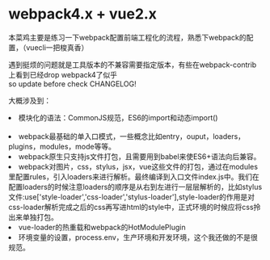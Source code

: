 # webpack4.x + vue2.x

本菜鸡主要是练习一下webpack配置前端工程化的流程，熟悉下webpack的配置，（vuecli一把梭真香）

遇到挺烦的问题就是工具版本的不兼容需要指定版本，有些在webpack-contrib上看到已经drop webpack4了似乎<br>
so update before check CHANGELOG!

大概涉及到：<br>
<li>模块化的语法：CommonJS规范，ES6的import和动态import()<br>
<br>
<li>webpack最基础的单入口模式，一些概念比如entry，ouput，loaders，plugins，modules，mode等等。
<li>webpack原生只支持js文件打包，且需要用到babel来使ES6+语法向后兼容。
<li>webpack对图片，css，stylus，jsx，vue这些文件的打包，通过在modules里配置rules，引入loaders来进行解析。最终编译到入口文件index.js中。我们在配置loaders的时候注意loaders的顺序是从右到左进行一层层解析的，比如stylus文件:use['style-loader','css-loader','stylus-loader'],style-loader的作用是对css-loader解析完成之后的css再写进html的style中，正式环境的时候应将css拎出来单独打包。
<li>vue-loader的热重载和webpack的HotModulePlugin
<li>环境变量的设置，process.env，生产环境和开发环境，这个我还做的不是很规范。
